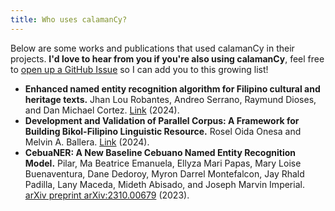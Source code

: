 ```yaml
---
title: Who uses calamanCy?
---
```


Below are some works and publications that used calamanCy in their projects.
**I'd love to hear from you if you're also using calamanCy**, feel free to [open up a GitHub Issue](https://github.com/ljvmiranda921/calamanCy/issues/new?assignees=ljvmiranda921&labels=users&projects=&template=i-m-a-calamancy-user-.md&title=%5BUSER%5D) so I can add you to this growing list!

- **Enhanced named entity recognition algorithm for Filipino cultural and heritage texts.** Jhan Lou Robantes, Andreo Serrano, Raymund Dioses, and Dan Michael Cortez. [Link](https://wjarr.com/sites/default/files/WJARR-2024-3905.pdf) (2024).
- **Development and Validation of Parallel Corpus: A Framework for Building Bikol-Filipino Linguistic Resource.** Rosel Oida Onesa and Melvin A. Ballera. [Link](https://nano-ntp.com/index.php/nano/article/view/411/282) (2024).
- **CebuaNER: A New Baseline Cebuano Named Entity Recognition Model.** Pilar, Ma Beatrice Emanuela, Ellyza Mari Papas, Mary Loise Buenaventura, Dane Dedoroy, Myron Darrel Montefalcon, Jay Rhald Padilla, Lany Maceda, Mideth Abisado, and Joseph Marvin Imperial. [arXiv preprint arXiv:2310.00679](https://arxiv.org/abs/2310.00679) (2023).
